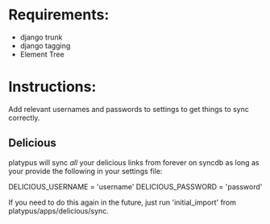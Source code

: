 Requirements:
=============

* django trunk
* django tagging
* Element Tree

Instructions:
=============

Add relevant usernames and passwords to settings to get things to sync correctly.

Delicious
---------

platypus will sync *all* your delicious links from forever on syncdb as long as your provide the following in your settings file:

DELICIOUS_USERNAME = 'username'
DELICIOUS_PASSWORD = 'password'

If you need to do this again in the future, just run 'initial_import' from platypus/apps/delicious/sync.